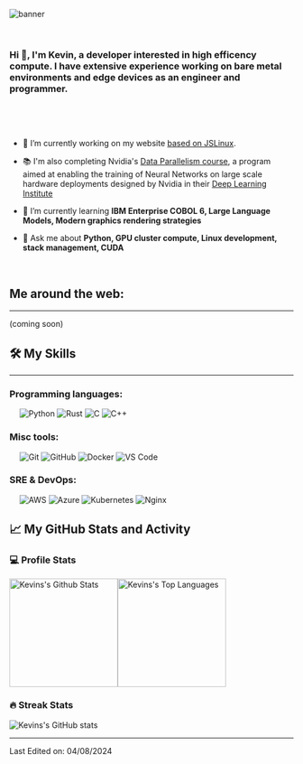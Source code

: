 
![banner](https://github.com/user-attachments/assets/677246cc-2104-49a7-a411-39c59cad582f)

&emsp;
<h3 align="left">Hi 👋, I'm Kevin, a developer interested in high efficency compute. I have extensive experience working on bare metal environments and edge devices as an engineer and programmer.</h3>
&emsp;

&emsp;

- 🔭 I’m currently working on my website [based on JSLinux](https://bellard.org/jslinux/tech.html). 
- 📚 I'm also completing Nvidia's [Data Parallelism course](https://learn.nvidia.com/courses/course-detail?course_id=course-v1:DLI+C-MG-01+V3), a program aimed at enabling the training of Neural Networks on large scale hardware deployments designed by Nvidia in their [Deep Learning Institute](https://learn.nvidia.com/)

- 🌱 I’m currently learning **IBM Enterprise COBOL 6, Large Language Models, Modern graphics rendering strategies**

- 💬 Ask me about **Python, GPU cluster compute, Linux development, stack management, CUDA**

&emsp;

## Me around the web:
-------------------

(coming soon)

## 🛠️ My Skills
-------------------

### Programming languages:
&emsp;
![Python](https://img.shields.io/badge/-Python-000?&logo=Python)
![Rust](https://img.shields.io/badge/-Rust-000?&logo=Rust)
![C](https://img.shields.io/badge/-C-000?&logo=c)
![C++](https://img.shields.io/badge/-C++-000?&logo=cplusplus)

### Misc tools:
&emsp;
![Git](https://img.shields.io/badge/-Git-000?&logo=Git)
![GitHub](https://img.shields.io/badge/-GitHub-000?&logo=GitHub)
![Docker](https://img.shields.io/badge/-Docker-000?&logo=Docker)
![VS Code](https://img.shields.io/badge/-VS%20Code-000?&logo=Visual-Studio-Code)

### SRE & DevOps:
&emsp;
![AWS](https://img.shields.io/badge/-AWS-000?&logo=Amazon-AWS)
![Azure](https://img.shields.io/badge/-Azure-000?&logo=Microsoft-Azure)
![Kubernetes](https://img.shields.io/badge/-Kubernetes-000?&logo=Kubernetes)
![Nginx](https://img.shields.io/badge/-Nginx-000?&logo=Nginx)

## 📈 My GitHub Stats and Activity

### 💻 Profile Stats

<img alt="Kevins's Github Stats" src="https://github-readme-stats.vercel.app/api/?username=bulutthecat&show_icons=true&include_all_commits=true&count_private=true&theme=react&hide_border=true&bg_color=1F222E&title_color=F85D7F&icon_color=F8D866" height="192px"/><img alt="Kevins's Top Languages" src="https://github-readme-stats.vercel.app/api/top-langs/?username=bulutthecat&langs_count=8&layout=compact&theme=react&hide_border=true&bg_color=1F222E&title_color=F85D7F&icon_color=F8D866" height="192px"/>


### 🔥 Streak Stats

![Kevins's GitHub stats](https://github-readme-streak-stats.herokuapp.com/?user=bulutthecat&theme=tokyonight)

------
Last Edited on: 04/08/2024

